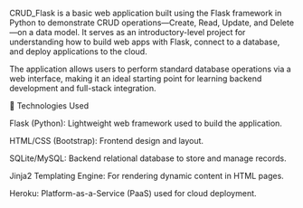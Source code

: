 
CRUD_Flask is a basic web application built using the Flask framework in Python to demonstrate CRUD operations—Create, Read, Update, and Delete—on a data model. It serves as an introductory-level project for understanding how to build web apps with Flask, connect to a database, and deploy applications to the cloud.

The application allows users to perform standard database operations via a web interface, making it an ideal starting point for learning backend development and full-stack integration.

🧰 Technologies Used

Flask (Python): Lightweight web framework used to build the application.

HTML/CSS (Bootstrap): Frontend design and layout.

SQLite/MySQL: Backend relational database to store and manage records.

Jinja2 Templating Engine: For rendering dynamic content in HTML pages.

Heroku: Platform-as-a-Service (PaaS) used for cloud deployment.
